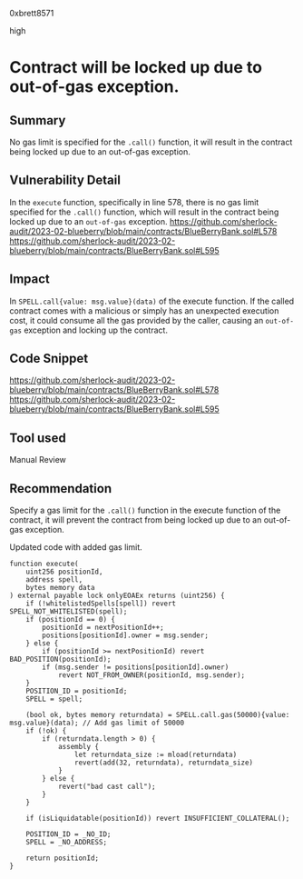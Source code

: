 0xbrett8571

high

# Contract will be locked up due to out-of-gas exception.

## Summary
No gas limit is specified for the `.call()` function, it will result in the contract being locked up due to an out-of-gas exception.

## Vulnerability Detail
In the `execute` function, specifically in line 578, there is no gas limit specified for the `.call()` function, which will result in the contract being locked up due to an `out-of-gas` exception.
https://github.com/sherlock-audit/2023-02-blueberry/blob/main/contracts/BlueBerryBank.sol#L578
https://github.com/sherlock-audit/2023-02-blueberry/blob/main/contracts/BlueBerryBank.sol#L595

## Impact
In `SPELL.call{value: msg.value}(data)` of the execute function. If the called contract comes with a malicious or simply has an unexpected execution cost, it could consume all the gas provided by the caller, causing an `out-of-gas` exception and locking up the contract.

## Code Snippet
https://github.com/sherlock-audit/2023-02-blueberry/blob/main/contracts/BlueBerryBank.sol#L578
https://github.com/sherlock-audit/2023-02-blueberry/blob/main/contracts/BlueBerryBank.sol#L595

## Tool used

Manual Review

## Recommendation
Specify a gas limit for the `.call()` function in the execute function of the contract, it will prevent the contract from being locked up due to an out-of-gas exception.

Updated code with added gas limit.
```solidity
function execute(
    uint256 positionId,
    address spell,
    bytes memory data
) external payable lock onlyEOAEx returns (uint256) {
    if (!whitelistedSpells[spell]) revert SPELL_NOT_WHITELISTED(spell);
    if (positionId == 0) {
        positionId = nextPositionId++;
        positions[positionId].owner = msg.sender;
    } else {
        if (positionId >= nextPositionId) revert BAD_POSITION(positionId);
        if (msg.sender != positions[positionId].owner)
            revert NOT_FROM_OWNER(positionId, msg.sender);
    }
    POSITION_ID = positionId;
    SPELL = spell;

    (bool ok, bytes memory returndata) = SPELL.call.gas(50000){value: msg.value}(data); // Add gas limit of 50000
    if (!ok) {
        if (returndata.length > 0) {
            assembly {
                let returndata_size := mload(returndata)
                revert(add(32, returndata), returndata_size)
            }
        } else {
            revert("bad cast call");
        }
    }

    if (isLiquidatable(positionId)) revert INSUFFICIENT_COLLATERAL();

    POSITION_ID = _NO_ID;
    SPELL = _NO_ADDRESS;

    return positionId;
}
```